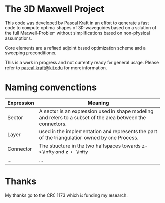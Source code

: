 # The 3D Maxwell Project

This code was developed by Pascal Kraft in an effort to generate a fast code to compute optimal shapes of 3D-waveguides based on a solution of the full Maxwell-Problem without simplifications based on non-physical assumptions. 

Core elements are a refined adjoint based optimization scheme and a sweeping preconditioner. 

This is a work in progress and not currently ready for general usage. Please refer to pascal.kraft@kit.edu for more information.

# Naming convenctions

| Expression | Meaning                                                                                                     |
|------------|-------------------------------------------------------------------------------------------------------------|
| Sector     | A sector is an expression used in shape modeling and refers to a subset of the area between the connectors. |
| Layer      | used in the implementation and represents the part of the triangulation owned by one Process.               |
| Connector  | The structure in the two halfspaces towards z->\infty and z->-\infty                                        |
| ...        | ...                                                                                                         |

# Thanks

My thanks go to the CRC 1173 which is funding my research.
